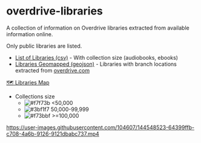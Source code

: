 # overdrive-libraries

A collection of information on Overdrive libraries extracted from available information online.

Only public libraries are listed.

- [List of Libraries (csv)](libraries.csv) - With collection size (audiobooks, ebooks)
- [Libraries Geomapped (geojson)](libraries_branches.geojson) - Libraries with branch locations extracted from [overdrive.com](https://www.overdrive.com/libraries)

[🗺️ Libraries Map](https://ping.github.io/overdrive-libraries/)

- Collections size
  - ![#f7f73b](https://via.placeholder.com/12/f7f73b/000000?text=+) <50,000
  - ![#3bf1f7](https://via.placeholder.com/12/3bf1f7/000000?text=+) 50,000-99,999
  - ![#f73bbf](https://via.placeholder.com/12/f73bbf/000000?text=+) >=100,000

https://user-images.githubusercontent.com/104607/144548523-64399ffb-c708-4a6b-9126-9121dbabc737.mp4
